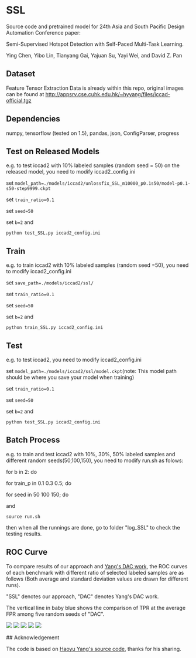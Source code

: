 # SSL 

Source code and pretrained model for 24th Asia and South Pacific Design Automation Conference paper: 

Semi-Supervised Hotspot Detection with Self-Paced Multi-Task Learning.

Ying Chen, Yibo Lin, Tianyang Gai, Yajuan Su, Yayi Wei, and David Z. Pan

## Dataset

Feature Tensor Extraction Data is already within this repo, original images can be found at http://appsrv.cse.cuhk.edu.hk/~hyyang/files/iccad-official.tgz

## Dependencies

numpy, tensorflow (tested on 1.5), pandas, json, ConfigParser, progress

## Test on Released Models

e.g. to test iccad2 with 10% labeled samples (random seed = 50) on the released model, you need to modify iccad2\_config.ini

set ```model_path=./models/iccad2/unlossfix_SSL_m10000_p0.1s50/model-p0.1-s50-step9999.ckpt```  

set ```train_ratio=0.1``` 

set ```seed=50``` 

set ```b=2``` and

```python test_SSL.py iccad2_config.ini```

## Train

e.g. to train iccad2 with 10% labeled samples (random seed =50), you need to modify iccad2\_config.ini

set ```save_path=./models/iccad2/ssl/```

set ```train_ratio=0.1``` 

set ```seed=50```

set ```b=2``` and

```python train_SSL.py iccad2_config.ini```

## Test

e.g. to test iccad2, you need to modify iccad2\_config.ini

set ```model_path=./models/iccad2/ssl/model.ckpt```(note: This model path should be where you save your model when training)  

set ```train_ratio=0.1``` 

set ```seed=50```

set ```b=2``` and

```python test_SSL.py iccad2_config.ini```

## Batch Process

e.g. to train and test iccad2 with 10%, 30%, 50% labeled samples and different random seeds(50,100,150), you need to modify run.sh as folows:

for b in 2: do

for train_p in 0.1 0.3 0.5; do

for seed in 50 100 150; do

and 

```source run.sh```

then when all the runnings are done, go to folder "log_SSL" to check the testing results.

## ROC Curve

To compare results of our approach and [Yang's DAC work](http://www.cse.cuhk.edu.hk/~byu/papers/C60-DAC2017-CNN-HSD.pdf), the ROC curves of each benchmark with different ratio of selected labeled samples are as follows (Both average and standard deviation values are drawn for different runs).

"SSL" denotes our approach, "DAC" denotes Yang's DAC work.

The vertical line in baby blue shows the comparison of TPR at the average FPR among five random seeds of "DAC".

![](https://github.com/qwepi/SSL/blob/master/figs_ROC/legend_SSL_DAC.png)
<idv align="center">
![](https://github.com/qwepi/SSL/blob/master/figs_ROC/github_ROC-unlossfix-DAC-b2-p1.png)
![](https://github.com/qwepi/SSL/blob/master/figs_ROC/github_ROC-unlossfix-DAC-b3-p1.png)
![](https://github.com/qwepi/SSL/blob/master/figs_ROC/github_ROC-unlossfix-DAC-b4-p1.png)
![](https://github.com/qwepi/SSL/blob/master/figs_ROC/github_ROC-unlossfix-DAC-b5-p1.png)
</div>
## Acknowledgement

The code is based on [Haoyu Yang's source code](https://github.com/phdyang007/dlhsd), thanks for his sharing.

